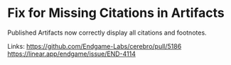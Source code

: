 # Fix for Missing Citations in Artifacts

Published Artifacts now correctly display all citations and footnotes.

Links:
https://github.com/Endgame-Labs/cerebro/pull/5186
https://linear.app/endgame/issue/END-4114
